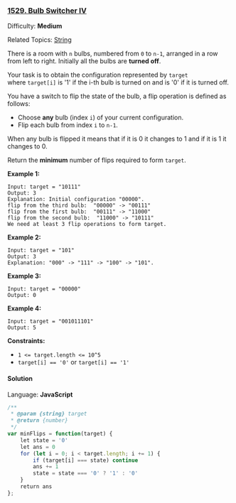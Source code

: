 ### [1529\. Bulb Switcher IV](https://leetcode.com/problems/bulb-switcher-iv/)

Difficulty: **Medium**  

Related Topics: [String](https://leetcode.com/tag/string/)


There is a room with `n` bulbs, numbered from `0` to `n-1`, arranged in a row from left to right. Initially all the bulbs are **turned off**.

Your task is to obtain the configuration represented by `target` where `target[i]` is '1' if the i-th bulb is turned on and is '0' if it is turned off.

You have a switch to flip the state of the bulb, a flip operation is defined as follows:

*   Choose **any** bulb (index `i`) of your current configuration.
*   Flip each bulb from index `i` to `n-1`.

When any bulb is flipped it means that if it is 0 it changes to 1 and if it is 1 it changes to 0.

Return the **minimum** number of flips required to form `target`.

**Example 1:**

```
Input: target = "10111"
Output: 3
Explanation: Initial configuration "00000".
flip from the third bulb:  "00000" -> "00111"
flip from the first bulb:  "00111" -> "11000"
flip from the second bulb:  "11000" -> "10111"
We need at least 3 flip operations to form target.
```

**Example 2:**

```
Input: target = "101"
Output: 3
Explanation: "000" -> "111" -> "100" -> "101".
```

**Example 3:**

```
Input: target = "00000"
Output: 0
```

**Example 4:**

```
Input: target = "001011101"
Output: 5
```

**Constraints:**

*   `1 <= target.length <= 10^5`
*   `target[i] == '0'` or `target[i] == '1'`


#### Solution

Language: **JavaScript**

```javascript
/**
 * @param {string} target
 * @return {number}
 */
var minFlips = function(target) {
    let state = '0'
    let ans = 0
    for (let i = 0; i < target.length; i += 1) {
        if (target[i] === state) continue
        ans += 1
        state = state === '0' ? '1' : '0'
    }
    return ans
};
```